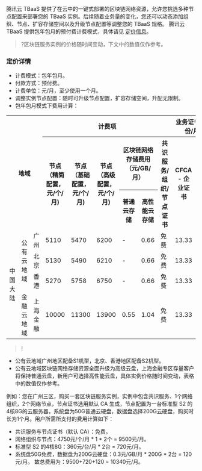 腾讯云 TBaaS 提供了在云中的一键式部署的区块链网络资源，允许您挑选多种节点配置来部署您的 TBaaS 实例。后续随着业务量的变化，您还可以动态添加组织、节点、扩容存储空间以及升级节点配置等调整您的 TBaaS 规格。
腾讯云 TBaaS 提供包年包月的预付费计费模式，具体请见 [定价信息](https://cloud.tencent.com/product/tbaas/pricing)。
>?区块链服务实例的价格随时间变动，下文中的数值仅作参考。
### 定价详情
- 计费模式：包年包月。
- 付款方式：预付费。
- 计费单位：元/月，至少使用一个月。
- 调整实例节点配置：随时可升级节点配置，扩容存储空间，升配无限制。
- 包年包月模式下费用计算：
<table>
<tr> 
      <th colspan="3" rowspan="3"><center>地域</center></th>
			<th colspan="6" ><center>计费项</center></th>
			<th colspan="2"><center>业务证书（元/份/月）	</center></th>
</tr>
<tr>
   <th rowspan=2><center>节点 （精简配置，元/个/月)</center></th>
	 <th rowspan=2><center>节点 （基础配置，元/个/月)</center></th>
	 <th rowspan=2><center>节点 （高级配置，元/个/月)</center></th>
	 <th colspan="2"><center>区块链网络存储费用（元/GB/月）</center></th>
	 <th rowspan=2><center>共识服务/组织/节点证书</center></th>
	  <th rowspan=2><center>CFCA - 企业证书</center></th>
	 <th rowspan=2><center>CFCA - 个人证书</center></th>
</tr>
<tr>
<th><center>普通云存储</center></th>
<th><center>高性能云存储</center></th>
</tr>
<tr>
    <td rowspan=4>中国大陆</td>
		<td rowspan=3>公有云地域</td>
		<td>广州</td>
		<td>5110</td>
		<td>5470</td>
		<td>6200</td>
		<td>-</td>
		<td>0.66</td>
		<td>免费</td>
		<td>13.33</td>
		<td>0.83</td>
</tr>
<tr>
		<td>北京</td>
		<td>5130</td>
		<td>5490</td>
		<td>6210</td>
		<td>-</td>
		<td>0.66</td>
		<td>免费</td>
		<td>13.33</td>
		<td>0.83</td>
</tr>
<tr>
		<td>香港</td>
		<td>5270</td>
		<td>5758</td>
		<td>6750</td>
		<td>-</td>
		<td>0.66</td>
		<td>免费</td>
		<td>13.33</td>
		<td>0.83</td>
</tr>
<tr>
<td>金融云地域 </td>
		<td>上海金融 </td>
		<td>10000</td>
		<td>11300</td>
		<td>13900</td>
		<td>0.55</td>
		<td>1.04</td>
		<td>免费</td>
		<td>13.33</td>
		<td>0.83</td>
</tr>
</table>

>!
- 公有云地域广州地区配备S1机型，北京、香港地区配备S2机型。
- 公有云地域区块链网络存储资源全面升级为高级云盘，上海金融专区存量客户将保持普通云盘，新用户可选择高性能云盘，具体实例价格随时间变动，表格中的数值仅作参考。

例如：您在广州三区，购买一套区块链服务实例，实例中包含共识服务、1个网络组织，2个网络节点，节点证书选用默认 CA 生成，节点配置为一台标准型 S2 的4核8G的云服务器，系统盘为50G普通云硬盘，数据盘选择200G云硬盘，购买时长为1个月。用户所需所支付的费用计算如下：
 - 共识服务与节点证书（默认 CA）：免费。
 - 网络组织与节点：4750元/个/月 \* 1 \* 2个 = 9500元/月。
 - 标准型 S2 的4核8G：360元/台/月 \* 2台 = 720元/月。
 - 系统盘50G免费，数据盘为200G云硬盘：0.3元/GB/月 \* 200G  \* 2台 = 120元/月。
 故总费用为：9500+720+120 = 10340元/月。
